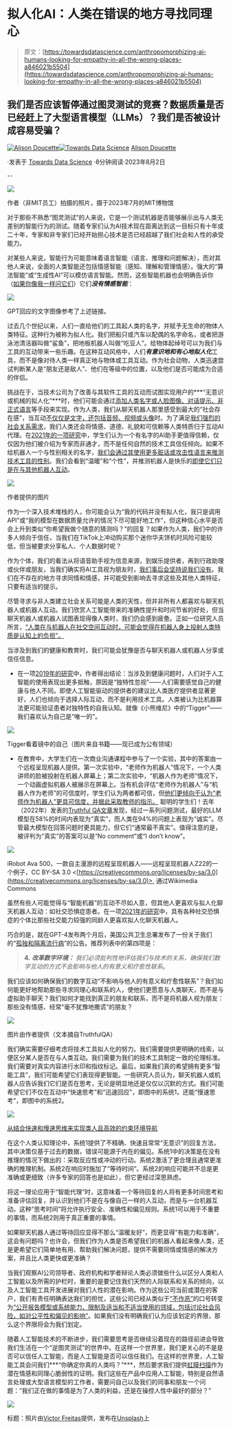 # 拟人化AI：人类在错误的地方寻找同理心

> 原文：[https://towardsdatascience.com/anthropomorphizing-ai-humans-looking-for-empathy-in-all-the-wrong-places-a846021b5504](https://towardsdatascience.com/anthropomorphizing-ai-humans-looking-for-empathy-in-all-the-wrong-places-a846021b5504)

## 我们是否应该暂停通过图灵测试的竞赛？数据质量是否已经赶上了大型语言模型（LLMs）？我们是否被设计成容易受骗？

[](https://alison-doucette.medium.com/?source=post_page-----a846021b5504--------------------------------)[![Alison Doucette](../Images/85e017092bd260fb495cc91aca2ed64a.png)](https://alison-doucette.medium.com/?source=post_page-----a846021b5504--------------------------------)[](https://towardsdatascience.com/?source=post_page-----a846021b5504--------------------------------)[![Towards Data Science](../Images/a6ff2676ffcc0c7aad8aaf1d79379785.png)](https://towardsdatascience.com/?source=post_page-----a846021b5504--------------------------------) [Alison Doucette](https://alison-doucette.medium.com/?source=post_page-----a846021b5504--------------------------------)

·发表于 [Towards Data Science](https://towardsdatascience.com/?source=post_page-----a846021b5504--------------------------------) ·8分钟阅读·2023年8月2日

--

![](../Images/88788a30c994b63f78501728c6f833b3.png)

作者（非MIT员工）拍摄的照片，摄于2023年7月的MIT博物馆

对于那些不熟悉“图灵测试”的人来说，它是一个测试机器是否能够展示出与人类无差别的智能行为的测试。随着专家们认为AI技术现在距离达到这一目标只有十年或二十年，专家和非专家们已经开始担心技术是否已经超越了我们社会和人性的承受能力。

对某些人来说，智能行为可能意味着语言智能（语言、推理和问题解决），而对其他人来说，全面的人类智能还包括情感智能（感知、理解和管理情感）。强大的“算法智能”或“生成性AI”可以模仿语言智能。然而，这些智能机器也会明确告诉你（[如果你像我一样问它们](https://chat.openai.com/share/bd3881d8-9de4-45bd-9efb-43fdb4d6f2da)）它们***没有情感智能***：

![](../Images/1c7fc8d1595547f52a320a795ba2f4e7.png)

GPT回应的文字图像参考了上述链接。

过去几个世纪以来，人们一直给他们的工具起人类的名字，并赋予无生命的物体人类特征。这种行为被称为拟人化。我们把船只或汽车以配偶的名字命名，或者把游泳池清洁器叫做“鲨鱼”，把地板机器人叫做“吃豆人”。给物体起绰号可以为我们与工具的互动带来一些乐趣。在这种互动风格中，人们***有意识地和有心地拟人化***工具，而不是像对待人类一样真正地与物体或工具互动。作为社会动物，人类迅速尝试判断某人是“朋友还是敌人”、他们在等级中的位置，以及他们是否可能成为合适的伴侣。

挑战在于，当技术公司为了改善与其软件工具的互动而试图实现用户的***“无意识或机械的拟人化”***时，他们可能会通过[添加人类名字或人脸图像、对话提示、非正式语言](https://doi.org/10.1016/j.chb.2018.03.051)等手段来实现。作为人类，我们从聊天机器人那里感受到最大的“社会存在感”，当互动[不仅仅是文字，还包括音频、视频或头像](https://doi.org/10.3389/frobt.2018.00114)时。为了满足[我们强烈的社会关系需求](https://doi.org/10.1057/s41303-016-0032-z)，我们人类还会将情感、道德、礼貌和可信赖等人类特质归于互动AI代理。在[2021年的一项研究](https://doi.org/10.3389/fcomp.2021.685250)中，学生们认为一个有名字的AI助手更值得信赖，仅仅因为他们被介绍为专家而非通才，而不是任何自然的技术工具信任倾向。如果不给机器人一个与性别相关的名字，[我们会通过其使用更多脏话或攻击性语言来推测技术工具的性别](https://doi.org/10.1016/j.chb.2018.08.049)。我们会看到“温暖”和“个性”，并推测机器人是快乐的[即使它们只是在与其他机器人互动](https://doi.org/10.1108/JSM-01-2021-0006)。

![](../Images/31fcd87b54737ec26134094e74102040.png)

作者提供的图片

作为一个深入技术堆栈的人，你可能会认为“我的代码并没有拟人化，我只是调用API”或“我的模型在数据质量允许的情况下尽可能好地工作”，但这种信心水平是否会上升到类似“你希望我做个随意的猜测吗？”的回复？如果作为人类，我们中的许多人倾向于信任，当我们在TikTok上冲动购买那个迷你华夫饼机时风险可能较低，但当被要求分享私人、个人数据时呢？

作为个体，我们的看法从将语音助手视为信息来源，到娱乐提供者，再到行政助理或伙伴或朋友，当我们确实将AI工具视为朋友时，[我们事后会坚持说我们没有](https://doi.org/10.3390/computers12040077)。我们在不存在的地方寻求同情和情感，并可能受到影响去寻求这些及其他人类特征，只要有适当的提示。

尽管寻求与非人类建立社会关系可能是人类的天性，但并非所有人都喜欢与聊天机器人或机器人互动。我们欣赏人工智能带来的准确性提升和时间节省的好处，但当聊天机器人或机器人试图表现得像人类时，我们仍会感到疲惫。正如一位研究人员所言，[“人类在与机器人在社交空间互动时，可能会觉得在机器人身上投射人类特质是认知上的负担”。](https://doi.org/10.1145/3568294.3580119)

当涉及到我们的健康和教育时，我们可能会犹豫是否与聊天机器人或机器人分享或信任信息。

+   在一项[2019年的研究](https://doi.org/10.1093/jcr/ucz013)中，作者得出结论：当涉及到健康问题时，人们对于人工智能的使用表现出更多抵触，原因是“独特性忽视”——人们需要感觉自己的健康与他人不同。即使人工智能驱动的提供者的建议比人类医疗提供者显著更好，人们也倾向于选择人际互动，而不是利用技术工具。人类被认为比机器算法更可能验证患者对独特性的自我认知。就像《小熊维尼》中的“Tigger”——我们喜欢认为自己是“唯一的”。

![](../Images/2dbe1282611b70bf878acfb5db39acd6.png)

Tigger看着镜中的自己（图片来自书籍——现已成为公有领域）

+   在教育中，大学生们在一次商业沟通课程中参与了一个实验，其中的答案由一个远程呈现机器人提供。第一次实验中，“老师作为机器人”情况下，一个人类讲师的脸被投射在机器人屏幕上；第二次实验中，“机器人作为老师”情况下，一个动画虚拟机器人被展示在屏幕上。当有机会评估“老师作为机器人”与“机器人作为老师”的可信度时，学生们认为两者都可信，但[他们更倾向于认为“老师作为机器人”更具可信度，并据此采取教师的指示。](https://doi.org/10.1016/j.chb.2016.06.005) 聪明的学生们！去年（2022年）发表的[Truthful QA文章](https://doi.org/10.18653/v1%2F2022.acl-long.229)发现，经过一系列问题测试，最好的LLM模型在58%的时间内表现为“真实”，而人类在94%的问题上表现为“诚实”。尽管最大模型在回答问题时更具能力，但它们“通常最不真实”。值得注意的是，被评判为“真实”的答案可以是“No comment”或“I don’t know”。

![](../Images/9b1c792543044fd64c889cfb6571b70c.png)

iRobot Ava 500，一款自主漫游的远程呈现机器人——远程呈现机器人Z22的一个例子，CC BY-SA 3.0 <[https://creativecommons.org/licenses/by-sa/3.0](https://creativecommons.org/licenses/by-sa/3.0)>, 通过Wikimedia Commons

虽然有些人可能觉得与“智能机器”的互动不尽如人意，但其他人更喜欢与拟人化聊天机器人互动：如社交恐惧症患者。在一项[2021年的研究](https://doi.org/10.1016/j.tele.2021.101644)中，具有各种社交恐惧症的个体比那些社交能力较强的同龄人更喜欢拟人化聊天机器人。

巧合的是，就在GPT-4发布两个月后，美国公共卫生总署发布了一份关于我们的“[孤独和隔离流行病](https://www.hhs.gov/about/news/2023/05/03/new-surgeon-general-advisory-raises-alarm-about-devastating-impact-epidemic-loneliness-isolation-united-states.html)”的公告。推荐列表中的第四项是：

> **4.** ***改革数字环境：*** *我们必须批判性地评估我们与技术的关系，确保我们数字互动的方式不会影响与他人的有意义和疗愈性联系*。

我们应该如何确保我们的数字互动“不影响与他人的有意义和疗愈性联系”？我们如何能更好地帮助那些寻求同理心和联系的人，使他们更愿意与人类聊天，而不是与虚拟助手聊天？我们如何才能找到真正的朋友和联系，而不是将机器人视为朋友：那些没有情感、经常“毫不犹豫地撒谎”的朋友？

![](../Images/964c2a7ed2b1d76db39e3f330e165c5d.png)

图片由作者提供（文本摘自TruthfulQA）

我们确实需要仔细考虑将技术工具拟人化的努力。我们需要提供更明确的线索，以便区分某人是否在与人类互动。我们需要为我们的技术工具制定一致的伦理标准。我们需要对真实内容进行水印和指纹标记。最后，如果我们真的希望拥有更多“智能工具”，我们可能希望它们表现得更智能。一些研究人员认为，聊天机器人或机器人应告诉我们它们是否在思考，无论是明显地还是仅仅以沉默的方式。我们可能希望它们不仅在互动中“快速思考”和“迅速回应”，即图中的系统1，还能“慢速思考”，即图中的系统2。

![](../Images/b6c72edf038e5bf46b53623da6c6423e.png)

[从结合快速和慢速思维来实现类人且高效的约束环境导航](https://doi.org/10.48550/arXiv.2201.07050)

在这个人类认知理论中，系统1提供了不精确、快速且常常“无意识”的回复方法，其中决策仅基于过去的数据，错误可能源于内在的偏见。系统1中的决策是在没有推理的情况下做出的：采取反应性或冲动的行动。系统2激活了更合理且通常更准确的推理机制。系统2在响应时施加了“等待时间”。系统2的响应可能并不总是更准确或更细致（许多专家的回答也是如此），但它更经过深思熟虑。

将这一理论应用于“智能代理”时，这意味着一个等待回复的人将有更多时间思考和准备评估回复，并认识到他们不是在与像自己一样的人互动，而是与一台机器互动。这种“思考时间”将允许执行安全、准确性和偏见规则。系统1可以用于不重要的事情，而系统2则用于真正重要的事情。

如果聊天机器人通过等待回应显得不那么“温暖友好”，而更显得“有能力和准确”，这会有问题吗？也许会，但我们作为人类是否希望我们的机器人看起来像人类，还是更希望它们简单地有用、帮助我们解决问题，提供不需要同情或情感的解决方案，并且比人类更快或更准确？

当我们观察AI公司领导者、政府机构和学者辩论人类必须做些什么以区分人类和人工智能以及所需的护栏时，重要的是要记住我们天然的人际联系和关系的倾向，以及人工智能工具开发进展对我们人性的潜在影响。作为这些公司当前或潜在的客户，我们有责任明确表达我们的担忧，这些公司已经从类似于[“不作恶”](https://web.archive.org/web/20180421105327/https:/abc.xyz/investor/other/google-code-of-conduct.html)的口号转变为[“公开报告模型或系统能力、限制及适当和不适当使用的领域，包括讨论社会风险，如对公平性和偏见的影响”](https://www.whitehouse.gov/wp-content/uploads/2023/07/Ensuring-Safe-Secure-and-Trustworthy-AI.pdf)。如果我们没有明确我们认为应该划定的界限，那么这个界限将会为我们划定。

随着人工智能技术的不断进步，我们需要思考是否继续沿着现在的路径前进会导致我们生活在一个“逆图灵测试”的世界中。在这样一个世界里，我们更关心的不是是否可以信任人工智能，而是人工智能是否可以信任我们。在这样的世界里，人工智能工具会问我们***“你确定你真的人类吗？”***，然后要求我们提供[虹膜扫描](https://qz.com/sam-altman-worldcoin-crypto-ai-biometrics-identity-1850669360)作为潜在情感和同理心脆弱性的证明。我们这些在产品中应用人工智能，特别是自然语言处理或大型语言模型的工作者，需要问自己以及我们的同事和朋友一个问题：“我们正在做的事情是为了人类的利益，还是在操控人性中最好的部分？”

![](../Images/1526b0864c4b44db94467e2a4029dd71.png)

标题：照片由[Victor Freitas](https://unsplash.com/@victorfreitas?utm_source=unsplash&utm_medium=referral&utm_content=creditCopyText)提供，发布在[Unsplash](https://unsplash.com/photos/B0zAPSrEcFw?utm_source=unsplash&utm_medium=referral&utm_content=creditCopyText)上
